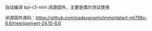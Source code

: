 自动编译 bpi-r3-mini 闭源固件，主要是偶尔测试使用

闭源固件源码：https://github.com/padavanonly/immortalwrt-mt798x-6.6/tree/openwrt-24.10-6.6

